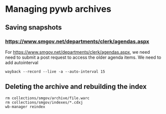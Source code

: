 # Managing pywb archives

## Saving snapshots
### https://www.smgov.net/departments/clerk/agendas.aspx
For https://www.smgov.net/departments/clerk/agendas.aspx, we need need to submit a post request to
access the older agenda items. We need to add autointerval
```
wayback --record --live -a --auto-interval 15
```
## Deleting the archive and rebuilding the index
```
rm collections/smgov/archive/file.warc
rm collections/smgov/indexes/*.cdxj
wb-manager reindex
```
